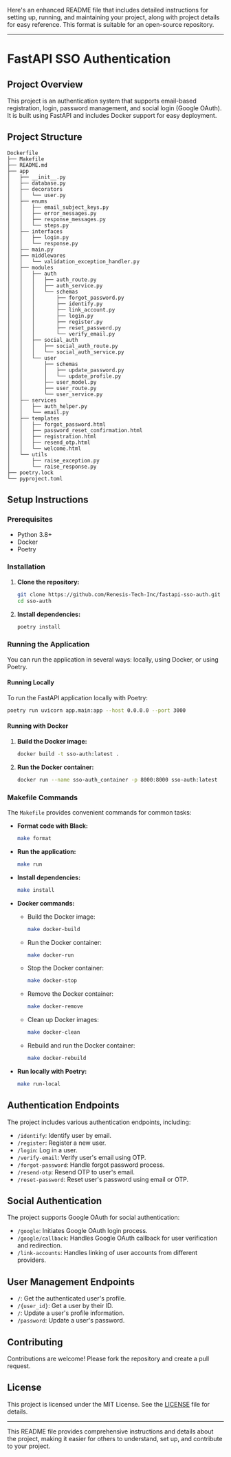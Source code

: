 Here's an enhanced README file that includes detailed instructions for setting up, running, and maintaining your project, along with project details for easy reference. This format is suitable for an open-source repository.

---

# FastAPI SSO Authentication

## Project Overview

This project is an authentication system that supports email-based registration, login, password management, and social login (Google OAuth). It is built using FastAPI and includes Docker support for easy deployment.

## Project Structure

```
Dockerfile
├── Makefile
├── README.md
├── app
│   ├── __init__.py
│   ├── database.py
│   ├── decorators
│   │   └── user.py
│   ├── enums
│   │   ├── email_subject_keys.py
│   │   ├── error_messages.py
│   │   ├── response_messages.py
│   │   └── steps.py
│   ├── interfaces
│   │   ├── login.py
│   │   └── response.py
│   ├── main.py
│   ├── middlewares
│   │   └── validation_exception_handler.py
│   ├── modules
│   │   ├── auth
│   │   │   ├── auth_route.py
│   │   │   ├── auth_service.py
│   │   │   └── schemas
│   │   │       ├── forgot_password.py
│   │   │       ├── identify.py
│   │   │       ├── link_account.py
│   │   │       ├── login.py
│   │   │       ├── register.py
│   │   │       ├── reset_password.py
│   │   │       └── verify_email.py
│   │   ├── social_auth
│   │   │   ├── social_auth_route.py
│   │   │   └── social_auth_service.py
│   │   └── user
│   │       ├── schemas
│   │       │   ├── update_password.py
│   │       │   └── update_profile.py
│   │       ├── user_model.py
│   │       ├── user_route.py
│   │       └── user_service.py
│   ├── services
│   │   ├── auth_helper.py
│   │   └── email.py
│   ├── templates
│   │   ├── forgot_password.html
│   │   ├── password_reset_confirmation.html
│   │   ├── registration.html
│   │   ├── resend_otp.html
│   │   └── welcome.html
│   └── utils
│       ├── raise_exception.py
│       └── raise_response.py
├── poetry.lock
└── pyproject.toml
```

## Setup Instructions

### Prerequisites

- Python 3.8+
- Docker
- Poetry

### Installation

1. **Clone the repository:**
    ```sh
    git clone https://github.com/Renesis-Tech-Inc/fastapi-sso-auth.git
    cd sso-auth
    ```

2. **Install dependencies:**
    ```sh
    poetry install
    ```

### Running the Application

You can run the application in several ways: locally, using Docker, or using Poetry.

#### Running Locally

To run the FastAPI application locally with Poetry:
```sh
poetry run uvicorn app.main:app --host 0.0.0.0 --port 3000
```

#### Running with Docker

1. **Build the Docker image:**
    ```sh
    docker build -t sso-auth:latest .
    ```

2. **Run the Docker container:**
    ```sh
    docker run --name sso-auth_container -p 8000:8000 sso-auth:latest
    ```

### Makefile Commands

The `Makefile` provides convenient commands for common tasks:

- **Format code with Black:**
    ```sh
    make format
    ```

- **Run the application:**
    ```sh
    make run
    ```

- **Install dependencies:**
    ```sh
    make install
    ```

- **Docker commands:**
    - Build the Docker image:
        ```sh
        make docker-build
        ```
    - Run the Docker container:
        ```sh
        make docker-run
        ```
    - Stop the Docker container:
        ```sh
        make docker-stop
        ```
    - Remove the Docker container:
        ```sh
        make docker-remove
        ```
    - Clean up Docker images:
        ```sh
        make docker-clean
        ```
    - Rebuild and run the Docker container:
        ```sh
        make docker-rebuild
        ```

- **Run locally with Poetry:**
    ```sh
    make run-local
    ```

## Authentication Endpoints

The project includes various authentication endpoints, including:

- `/identify`: Identify user by email.
- `/register`: Register a new user.
- `/login`: Log in a user.
- `/verify-email`: Verify user's email using OTP.
- `/forgot-password`: Handle forgot password process.
- `/resend-otp`: Resend OTP to user's email.
- `/reset-password`: Reset user's password using email or OTP.

## Social Authentication

The project supports Google OAuth for social authentication:

- `/google`: Initiates Google OAuth login process.
- `/google/callback`: Handles Google OAuth callback for user verification and redirection.
- `/link-accounts`: Handles linking of user accounts from different providers.

## User Management Endpoints

- `/`: Get the authenticated user's profile.
- `/{user_id}`: Get a user by their ID.
- `/`: Update a user's profile information.
- `/password`: Update a user's password.

## Contributing

Contributions are welcome! Please fork the repository and create a pull request.

## License

This project is licensed under the MIT License. See the [LICENSE](LICENSE) file for details.

---

This README file provides comprehensive instructions and details about the project, making it easier for others to understand, set up, and contribute to your project.